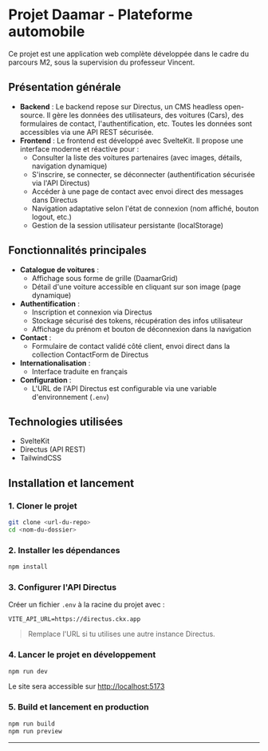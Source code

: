 # Projet Daamar - Plateforme automobile

Ce projet est une application web complète développée dans le cadre du parcours M2, sous la supervision du professeur Vincent.

## Présentation générale

- **Backend** : Le backend repose sur Directus, un CMS headless open-source. Il gère les données des utilisateurs, des voitures (Cars), des formulaires de contact, l'authentification, etc. Toutes les données sont accessibles via une API REST sécurisée.
- **Frontend** : Le frontend est développé avec SvelteKit. Il propose une interface moderne et réactive pour :
  - Consulter la liste des voitures partenaires (avec images, détails, navigation dynamique)
  - S'inscrire, se connecter, se déconnecter (authentification sécurisée via l'API Directus)
  - Accéder à une page de contact avec envoi direct des messages dans Directus
  - Navigation adaptative selon l'état de connexion (nom affiché, bouton logout, etc.)
  - Gestion de la session utilisateur persistante (localStorage)

## Fonctionnalités principales

- **Catalogue de voitures** :
  - Affichage sous forme de grille (DaamarGrid)
  - Détail d'une voiture accessible en cliquant sur son image (page dynamique)
- **Authentification** :
  - Inscription et connexion via Directus
  - Stockage sécurisé des tokens, récupération des infos utilisateur
  - Affichage du prénom et bouton de déconnexion dans la navigation
- **Contact** :
  - Formulaire de contact validé côté client, envoi direct dans la collection ContactForm de Directus
- **Internationalisation** :
  - Interface traduite en français
- **Configuration** :
  - L'URL de l'API Directus est configurable via une variable d'environnement (`.env`)

## Technologies utilisées
- SvelteKit
- Directus (API REST)
- TailwindCSS

## Installation et lancement

### 1. Cloner le projet

```bash
git clone <url-du-repo>
cd <nom-du-dossier>
```

### 2. Installer les dépendances

```bash
npm install
```

### 3. Configurer l'API Directus

Créer un fichier `.env` à la racine du projet avec :

```
VITE_API_URL=https://directus.ckx.app
```

> Remplace l'URL si tu utilises une autre instance Directus.

### 4. Lancer le projet en développement

```bash
npm run dev
```

Le site sera accessible sur [http://localhost:5173](http://localhost:5173)

### 5. Build et lancement en production

```bash
npm run build
npm run preview
```

---


